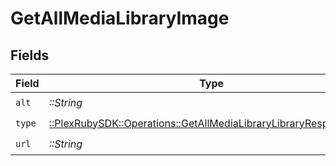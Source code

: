 # GetAllMediaLibraryImage


## Fields

| Field                                                                                                                                | Type                                                                                                                                 | Required                                                                                                                             | Description                                                                                                                          | Example                                                                                                                              |
| ------------------------------------------------------------------------------------------------------------------------------------ | ------------------------------------------------------------------------------------------------------------------------------------ | ------------------------------------------------------------------------------------------------------------------------------------ | ------------------------------------------------------------------------------------------------------------------------------------ | ------------------------------------------------------------------------------------------------------------------------------------ |
| `alt`                                                                                                                                | *::String*                                                                                                                           | :heavy_check_mark:                                                                                                                   | N/A                                                                                                                                  | Episode 1                                                                                                                            |
| `type`                                                                                                                               | [::PlexRubySDK::Operations::GetAllMediaLibraryLibraryResponseType](../../models/operations/getallmedialibrarylibraryresponsetype.md) | :heavy_check_mark:                                                                                                                   | N/A                                                                                                                                  | background                                                                                                                           |
| `url`                                                                                                                                | *::String*                                                                                                                           | :heavy_check_mark:                                                                                                                   | N/A                                                                                                                                  | /library/metadata/45521/thumb/1644710589                                                                                             |
